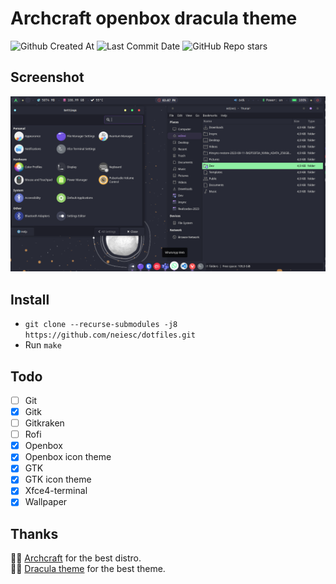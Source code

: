 # Archcraft openbox dracula theme
![Github Created At](https://img.shields.io/github/created-at/neiesc/archcraft-openbox-dracula?logo=github&style=for-the-badge)
![Last Commit Date](https://img.shields.io/github/last-commit/neiesc/archcraft-openbox-dracula?logo=github&style=for-the-badge)
![GitHub Repo stars](https://img.shields.io/github/stars/neiesc/archcraft-openbox-dracula?logo=github&style=for-the-badge)

## Screenshot
![Screenshot of Dracule themplate on Archcraftrtyrty](assets/Screenshot.png)
## Install
- `git clone --recurse-submodules -j8 https://github.com/neiesc/dotfiles.git`
- Run `make`

## Todo
- [ ] Git
- [x] Gitk
- [ ] Gitkraken
- [ ] Rofi
- [x] Openbox
- [x] Openbox icon theme
- [x] GTK
- [x] GTK icon theme
- [x] Xfce4-terminal
- [x] Wallpaper

## Thanks
🙏🏼 [Archcraft](https://github.com/archcraft-os) for the best distro.
<br>
🙏🏼 [Dracula theme](https://github.com/dracula/dracula-theme) for the best theme.
